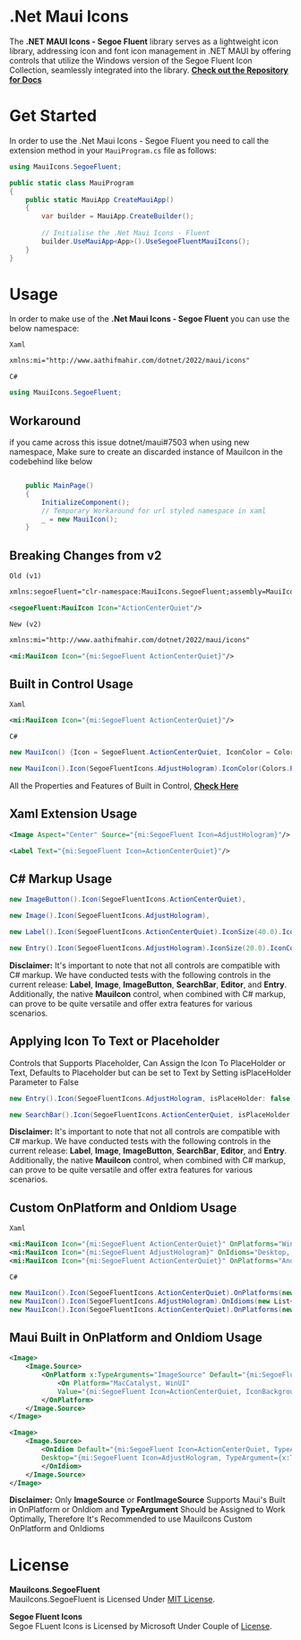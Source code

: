 # .Net Maui Icons

The **.NET MAUI Icons - Segoe Fluent** library serves as a lightweight icon library, addressing icon and font icon management in .NET MAUI by offering controls that utilize the Windows version of the Segoe Fluent Icon Collection, seamlessly integrated into the library.
**[Check out the Repository for Docs](https://github.com/AathifMahir/MauiIcons)**

# Get Started
In order to use the .Net Maui Icons - Segoe Fluent you need to call the extension method in your `MauiProgram.cs` file as follows:

```csharp
using MauiIcons.SegoeFluent;

public static class MauiProgram
{
	public static MauiApp CreateMauiApp()
	{
		var builder = MauiApp.CreateBuilder();
		
		// Initialise the .Net Maui Icons - Fluent
		builder.UseMauiApp<App>().UseSegoeFluentMauiIcons();
	}
}
```

# Usage


In order to make use of the **.Net Maui Icons - Segoe Fluent** you can use the below namespace:

`Xaml`

```xml
xmlns:mi="http://www.aathifmahir.com/dotnet/2022/maui/icons"
```

`C#`
```csharp
using MauiIcons.SegoeFluent;
```

## Workaround

if you came across this issue dotnet/maui#7503 when using new namespace, Make sure to create an discarded instance of MauiIcon in the codebehind like below

```csharp

    public MainPage()
    {
        InitializeComponent();
        // Temporary Workaround for url styled namespace in xaml
        _ = new MauiIcon();
    }

```

## Breaking Changes from v2

`Old (v1)`

```xml
xmlns:segoeFluent="clr-namespace:MauiIcons.SegoeFluent;assembly=MauiIcons.SegoeFluent"

<segoeFluent:MauiIcon Icon="ActionCenterQuiet"/>
```

`New (v2)`

```xml
xmlns:mi="http://www.aathifmahir.com/dotnet/2022/maui/icons"

<mi:MauiIcon Icon="{mi:SegoeFluent ActionCenterQuiet}"/>
```

## Built in Control Usage

`Xaml`
```xml
<mi:MauiIcon Icon="{mi:SegoeFluent ActionCenterQuiet}"/>
```
`C#`
```csharp
new MauiIcon() {Icon = SegoeFluent.ActionCenterQuiet, IconColor = Colors.Green};

new MauiIcon().Icon(SegoeFluentIcons.AdjustHologram).IconColor(Colors.Purple);
```

All the Properties and Features of Built in Control, **[Check Here](https://github.com/AathifMahir/MauiIcons)**


## Xaml Extension Usage
```xml
<Image Aspect="Center" Source="{mi:SegoeFluent Icon=AdjustHologram}"/>

<Label Text="{mi:SegoeFluent Icon=ActionCenterQuiet}"/>
```

## C# Markup Usage

```csharp
new ImageButton().Icon(SegoeFluentIcons.ActionCenterQuiet),

new Image().Icon(SegoeFluentIcons.AdjustHologram),

new Label().Icon(SegoeFluentIcons.ActionCenterQuiet).IconSize(40.0).IconColor(Colors.Red),

new Entry().Icon(SegoeFluentIcons.AdjustHologram).IconSize(20.0).IconColor(Colors.Aqua),
```

**Disclaimer:** It's important to note that not all controls are compatible with C# markup. We have conducted tests with the following controls in the current release: **Label**, **Image**, **ImageButton**, **SearchBar**, **Editor**, and **Entry**. Additionally, the native **MauiIcon** control, when combined with C# markup, can prove to be quite versatile and offer extra features for various scenarios.

## Applying Icon To Text or Placeholder
Controls that Supports Placeholder, Can Assign the Icon To PlaceHolder or Text, 
Defaults to Placeholder but can be set to Text by Setting isPlaceHolder Parameter to False

```csharp
new Entry().Icon(SegoeFluentIcons.AdjustHologram, isPlaceHolder: false).IconSize(20.0).IconColor(Colors.Aqua);

new SearchBar().Icon(SegoeFluentIcons.ActionCenterQuiet, isPlaceHolder: false);
```

**Disclaimer:** It's important to note that not all controls are compatible with C# markup. We have conducted tests with the following controls in the current release: **Label**, **Image**, **ImageButton**, **SearchBar**, **Editor**, and **Entry**. Additionally, the native **MauiIcon** control, when combined with C# markup, can prove to be quite versatile and offer extra features for various scenarios.

## Custom OnPlatform and OnIdiom Usage
`Xaml`

```xml
<mi:MauiIcon Icon="{mi:SegoeFluent ActionCenterQuiet}" OnPlatforms="WinUI, Android, MacCatalyst"/>
<mi:MauiIcon Icon="{mi:SegoeFluent AdjustHologram}" OnIdioms="Desktop, Phone, Tablet"/>
<mi:MauiIcon Icon="{mi:SegoeFluent ActionCenterQuiet}" OnPlatforms="Android" OnIdioms="Phone"/>
```

`C#`
```csharp
new MauiIcon().Icon(SegoeFluentIcons.ActionCenterQuiet).OnPlatforms(new List<string>{"WinUI", "Android"});
new MauiIcon().Icon(SegoeFluentIcons.AdjustHologram).OnIdioms(new List<string>{"Desktop", "Phone"});
new MauiIcon().Icon(SegoeFluentIcons.ActionCenterQuiet).OnPlatforms(new List<string>{"WinUI", "Android"}).OnIdioms(new List<string>{"Desktop", "Phone"});
```

## Maui Built in OnPlatform and OnIdiom Usage

```xml
<Image>
    <Image.Source>
        <OnPlatform x:TypeArguments="ImageSource" Default="{mi:SegoeFluent Icon=AdjustHologram, TypeArgument={x:Type ImageSource}}">
            <On Platform="MacCatalyst, WinUI" 
			Value="{mi:SegoeFluent Icon=ActionCenterQuiet, IconBackgroundColor=Cyan, TypeArgument={x:Type ImageSource}}"/>
        </OnPlatform>
    </Image.Source>
</Image>

<Image>
    <Image.Source>
        <OnIdiom Default="{mi:SegoeFluent Icon=ActionCenterQuiet, TypeArgument={x:Type ImageSource}}" 
		Desktop="{mi:SegoeFluent Icon=AdjustHologram, TypeArgument={x:Type ImageSource}}">
        </OnIdiom>
    </Image.Source>
</Image>

```
**Disclaimer:**  Only **ImageSource** or **FontImageSource** Supports Maui's Built in OnPlatform or OnIdiom and **TypeArgument** Should be Assigned to Work Optimally, Therefore It's Recommended to use MauiIcons Custom OnPlatform and OnIdioms

# License

**MauiIcons.SegoeFluent**  
MauiIcons.SegoeFluent is Licensed Under [MIT License](https://github.com/AathifMahir/MauiIcons/blob/master/LICENSE).

**Segoe Fluent Icons**  
Segoe FLuent Icons is Licensed by Microsoft Under Couple of [License](https://learn.microsoft.com/en-us/typography/font-list/segoe-mdl2-assets).



